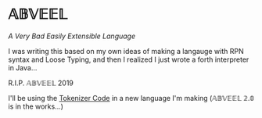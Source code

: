 # 𝔸𝔹𝕍𝔼𝔼𝕃

_A Very Bad Easily Extensible Language_

I was writing this based on my own ideas of making a langauge with RPN syntax and Loose Typing,
and then I realized I just wrote a forth interpreter in Java...

R.I.P. 𝔸𝔹𝕍𝔼𝔼𝕃 2019

I'll be using the [Tokenizer Code](AVBEEL/src/com/company/Tokenizer.java)
in a new language I'm making (𝔸𝔹𝕍𝔼𝔼𝕃 𝟚.𝟘 is in the works...)

